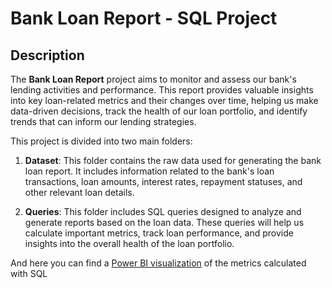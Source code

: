 # Bank Loan Report - SQL Project

## Description

The **Bank Loan Report** project aims to monitor and assess our bank's lending activities and performance. This report provides valuable insights into key loan-related metrics and their changes over time, helping us make data-driven decisions, track the health of our loan portfolio, and identify trends that can inform our lending strategies.

This project is divided into two main folders:

1. **Dataset**: This folder contains the raw data used for generating the bank loan report. It includes information related to the bank's loan transactions, loan amounts, interest rates, repayment statuses, and other relevant loan details.

2. **Queries**: This folder includes SQL queries designed to analyze and generate reports based on the loan data. These queries will help us calculate important metrics, track loan performance, and provide insights into the overall health of the loan portfolio.

And here you can find a [Power BI visualization](https://app.powerbi.com/view?r=eyJrIjoiNzI2MTU5MWEtYzgwMC00MzJjLTlmMTUtMDFmMTk4NWZmZjBiIiwidCI6ImY1N2E1OTQ5LTM3MzgtNDFlZi1hODZlLTAwNDkwYzA4Y2NiNSIsImMiOjR9&pageName=ReportSectione94068ca6c91429eb78c) of the metrics calculated with SQL
